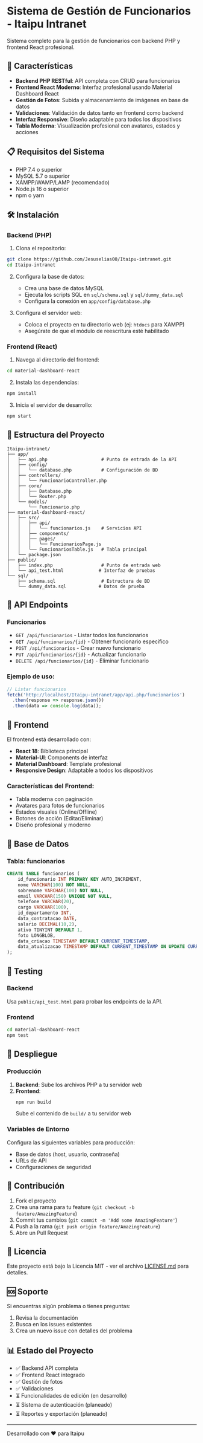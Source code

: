 # Sistema de Gestión de Funcionarios - Itaipu Intranet

Sistema completo para la gestión de funcionarios con backend PHP y frontend React profesional.

## 🚀 Características

- **Backend PHP RESTful**: API completa con CRUD para funcionarios
- **Frontend React Moderno**: Interfaz profesional usando Material Dashboard React
- **Gestión de Fotos**: Subida y almacenamiento de imágenes en base de datos
- **Validaciones**: Validación de datos tanto en frontend como backend
- **Interfaz Responsive**: Diseño adaptable para todos los dispositivos
- **Tabla Moderna**: Visualización profesional con avatares, estados y acciones

## 📋 Requisitos del Sistema

- PHP 7.4 o superior
- MySQL 5.7 o superior
- XAMPP/WAMP/LAMP (recomendado)
- Node.js 16 o superior
- npm o yarn

## 🛠️ Instalación

### Backend (PHP)

1. Clona el repositorio:
```bash
git clone https://github.com/Jesuselias00/Itaipu-intranet.git
cd Itaipu-intranet
```

2. Configura la base de datos:
   - Crea una base de datos MySQL
   - Ejecuta los scripts SQL en `sql/schema.sql` y `sql/dummy_data.sql`
   - Configura la conexión en `app/config/database.php`

3. Configura el servidor web:
   - Coloca el proyecto en tu directorio web (ej: `htdocs` para XAMPP)
   - Asegúrate de que el módulo de reescritura esté habilitado

### Frontend (React)

1. Navega al directorio del frontend:
```bash
cd material-dashboard-react
```

2. Instala las dependencias:
```bash
npm install
```

3. Inicia el servidor de desarrollo:
```bash
npm start
```

## 📂 Estructura del Proyecto

```
Itaipu-intranet/
├── app/
│   ├── api.php                    # Punto de entrada de la API
│   ├── config/
│   │   └── database.php           # Configuración de BD
│   ├── controllers/
│   │   └── FuncionarioController.php
│   ├── core/
│   │   ├── Database.php
│   │   └── Router.php
│   └── models/
│       └── Funcionario.php
├── material-dashboard-react/
│   ├── src/
│   │   ├── api/
│   │   │   └── funcionarios.js    # Servicios API
│   │   ├── components/
│   │   ├── pages/
│   │   │   └── FuncionariosPage.js
│   │   └── FuncionariosTable.js   # Tabla principal
│   └── package.json
├── public/
│   ├── index.php                  # Punto de entrada web
│   └── api_test.html             # Interfaz de pruebas
└── sql/
    ├── schema.sql                 # Estructura de BD
    └── dummy_data.sql            # Datos de prueba
```

## 🔧 API Endpoints

### Funcionarios

- `GET /api/funcionarios` - Listar todos los funcionarios
- `GET /api/funcionarios/{id}` - Obtener funcionario específico
- `POST /api/funcionarios` - Crear nuevo funcionario
- `PUT /api/funcionarios/{id}` - Actualizar funcionario
- `DELETE /api/funcionarios/{id}` - Eliminar funcionario

### Ejemplo de uso:

```javascript
// Listar funcionarios
fetch('http://localhost/Itaipu-intranet/app/api.php/funcionarios')
  .then(response => response.json())
  .then(data => console.log(data));
```

## 🎨 Frontend

El frontend está desarrollado con:

- **React 18**: Biblioteca principal
- **Material-UI**: Components de interfaz
- **Material Dashboard**: Template profesional
- **Responsive Design**: Adaptable a todos los dispositivos

### Características del Frontend:

- Tabla moderna con paginación
- Avatares para fotos de funcionarios
- Estados visuales (Online/Offline)
- Botones de acción (Editar/Eliminar)
- Diseño profesional y moderno

## 📝 Base de Datos

### Tabla: funcionarios

```sql
CREATE TABLE funcionarios (
    id_funcionario INT PRIMARY KEY AUTO_INCREMENT,
    nome VARCHAR(100) NOT NULL,
    sobrenome VARCHAR(100) NOT NULL,
    email VARCHAR(150) UNIQUE NOT NULL,
    telefone VARCHAR(20),
    cargo VARCHAR(100),
    id_departamento INT,
    data_contratacao DATE,
    salario DECIMAL(10,2),
    ativo TINYINT DEFAULT 1,
    foto LONGBLOB,
    data_criacao TIMESTAMP DEFAULT CURRENT_TIMESTAMP,
    data_atualizacao TIMESTAMP DEFAULT CURRENT_TIMESTAMP ON UPDATE CURRENT_TIMESTAMP
);
```

## 🧪 Testing

### Backend
Usa `public/api_test.html` para probar los endpoints de la API.

### Frontend
```bash
cd material-dashboard-react
npm test
```

## 🚀 Despliegue

### Producción

1. **Backend**: Sube los archivos PHP a tu servidor web
2. **Frontend**: 
   ```bash
   npm run build
   ```
   Sube el contenido de `build/` a tu servidor web

### Variables de Entorno

Configura las siguientes variables para producción:
- Base de datos (host, usuario, contraseña)
- URLs de API
- Configuraciones de seguridad

## 🤝 Contribución

1. Fork el proyecto
2. Crea una rama para tu feature (`git checkout -b feature/AmazingFeature`)
3. Commit tus cambios (`git commit -m 'Add some AmazingFeature'`)
4. Push a la rama (`git push origin feature/AmazingFeature`)
5. Abre un Pull Request

## 📄 Licencia

Este proyecto está bajo la Licencia MIT - ver el archivo [LICENSE.md](LICENSE.md) para detalles.

## 🆘 Soporte

Si encuentras algún problema o tienes preguntas:

1. Revisa la documentación
2. Busca en los issues existentes
3. Crea un nuevo issue con detalles del problema

## 📊 Estado del Proyecto

- ✅ Backend API completa
- ✅ Frontend React integrado
- ✅ Gestión de fotos
- ✅ Validaciones
- ⏳ Funcionalidades de edición (en desarrollo)
- ⏳ Sistema de autenticación (planeado)
- ⏳ Reportes y exportación (planeado)

---

Desarrollado con ❤️ para Itaipu
